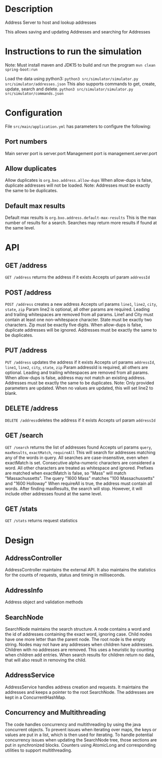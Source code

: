 
# Description
Address Server to host and lookup addresses

This allows saving and updating Addresses and searching for Addresses


# Instructions to run the simulation
Note: Must install maven and JDK15 to build and run the program
```mvn clean spring-boot:run```

Load the data using python3:
```python3 src/simulator/simulator.py src/simulator/addresses.json```
This also supports commands to get, create, update, search and delete.
```python3 src/simulator/simulator.py src/simulator/commands.json```


# Configuration
File ```src/main/application.yml``` has parameters to configure the
following:

## Port numbers
Main server port is server.port
Management port is management.server.port

## Allow duplicates
Allow duplicates is ```org.bxo.address.allow-dups```
When allow-dups is false, duplicate addresses will not be loaded.
Note: Addresses must be exactly the same to be duplicates.

## Default max results
Default max results is ```org.bxo.address.default-max-results```
This is the max number of results for a search.
Searches may return more results if found at the same level.


# API
## GET /address
```GET /address``` returns the address if it exists
Accepts url param ```addressId```

## POST /address
```POST /address``` creates a new address
Accepts url params ```line1```, ```line2```, ```city```, ```state```,
```zip```
Param line2 is optional,  all other params are required.
Leading and trailing whitespaces are removed from all params.
Line1 and City must contain at least one non-whitespace character.
State must be exactly two characters.
Zip must be exactly five digits.
When allow-dups is false, duplicate addresses will be ignored.
Addresses must be exactly the same to be duplicates.

## PUT /address
```PUT /address``` updates the address if it exists
Accepts url params ```addressId```, ```line1```, ```line2```,
```city```, ```state```, ```zip```
Param addressId is required, all others are optional.
Leading and trailing whitespaces are removed from all params.
When allow-dups is false, address may not match an existing address.
Addresses must be exactly the same to be duplicates.
Note: Only provided parameters are updated.
When no values are updated, this will set line2 to blank.

## DELETE /address
```DELETE /address```deletes the address if it exists
Accepts url param ```addressId```

## GET /search
```GET /search``` returns the list of addresses found
Accepts url params ```query```, ```maxResults```, ```exactMatch```,
```requireAll```
This will search for addresses matching any of the words in query.
All searches are case-insensitive, even when exactMatch is set.
Consecutive alpha-numeric characters are considered a word.
All other characters are treated as whitespace and ignored.
Prefixes are matched when exactMatch is false, so "Mass" will match
"Massachussetts".
The query "1600 Mass" matches "100 Massachussetts" and "1600 Holloway"
When requireAll is true, the address must contain all words.
After finding maxResults, the search will stop.  However, it will
include other addresses found at the same level.

## GET /stats
```GET /stats``` returns request statistics


# Design

## AddressController
AddressController maintains the external API.
It also maintains the statistics for the counts of requests, status
and timing in milliseconds.

## AddressInfo
Address object and validation methods

## SearchNode
SearchNode maintains the search structure.
A node contains a word and the id of addresses containing the exact
word, ignoring case.
Child nodes have one more letter than the parent node.
The root node is the empty string.
Nodes may not have any addresses when children have addresses.
Children with no addresses are removed.
This uses a heuristic by counting when children add entries.
When search results for children return no data, that will also result
in removing the child.

## AddressService
AddressService handles address creation and requests.
It maintains the addresses and keeps a pointer to the root SearchNode.
The addresses are kept in a ConcurrentHashMap.

## Concurrency and Multithreading
The code handles concurrency and multithreading by using the java
concurrent objects.
To prevent issues when iterating over maps, the keys or values are put
in a list, which is then used for iterating.
To handle potential concurrency issues when updating the SearchNode
tree, those sections are put in synchronized blocks.
Counters using AtomicLong and corresponding utilities to support multithreading.

